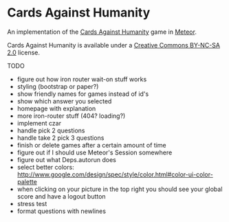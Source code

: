 Cards Against Humanity
======================

An implementation of the [Cards Against Humanity](http://cardsagainsthumanity.com/) game in [Meteor](http://meteor.com).

Cards Against Humanity is available under a [Creative Commons BY-NC-SA 2.0](https://creativecommons.org/licenses/by-nc-sa/2.0/) license.


TODO
- figure out how iron router wait-on stuff works
- styling (bootstrap or paper?)
- show friendly names for games instead of id's
- show which answer you selected
- homepage with explanation
- more iron-router stuff (404? loading?)
- implement czar
- handle pick 2 questions
- handle take 2 pick 3 questions
- finish or delete games after a certain amount of time
- figure out if I should use Meteor's Session somewhere
- figure out what Deps.autorun does
- select better colors: http://www.google.com/design/spec/style/color.html#color-ui-color-palette
- when clicking on your picture in the top right you should see your global score and have a logout button
- stress test
- format questions with newlines
